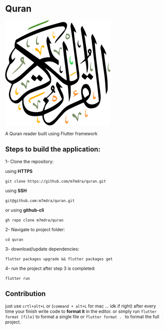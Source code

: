 # Quran
![](https://raw.githubusercontent.com/m7mdra/quran/master/assets/images/logo.svg?token=AD35QL3BFFJXWAS6DV224V3ACRUJ4)

A Quran reader built using Flutter framework


## Steps to build the application:

1- Clone the repository:

using **HTTPS**

`git clone https://github.com/m7mdra/quran.git`

using **SSH**

`git@github.com:m7mdra/quran.git`

or using **github-cli**

`gh repo clone m7mdra/quran`

2- Navigate to project folder:

`cd quran`

3- download/update dependencies:

`flutter packages upgrade && flutter packages get`

4- run the project after step 3 is completed:

`flutter run`

## Contribution
just use `crtl+alt+L` or (`command + alt+L` for mac ... idk if right) after every time your finish write code to **format it** in the editor. or simply run `flutter format [file]` to format a single file or `flutter format . ` to format the full project. 
